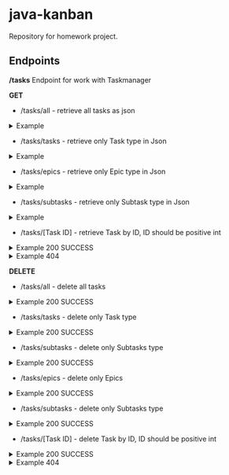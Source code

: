 # java-kanban
Repository for homework project.
## Endpoints

**/tasks** 
Endpoint for work with Taskmanager

**GET**
- /tasks/all - retrieve all tasks as json

<details>
  <summary>Example</summary>

```json
  [
  {
  "ID": 3,
  "Type": "Task",
  "Name": "Description3",
  "Description": "Description3",
  "Status": "NEW",
  "StartTime": "01.01.2024 09:00",
  "Duration": 90
  },
  {
  "ID": 2,
  "Type": "Epic",
  "Name": "Description2",
  "Description": "Description2",
  "Status": "NEW",
  "StartTime": "01.01.2024 15:00",
  "Duration": 210,
  "SubtaskIDs": [
  6,
  7
  ]
  },
  {
  "ID": 7,
  "Type": "Subtask",
  "Name": "Description7",
  "Description": "Description7",
  "Status": "NEW",
  "StartTime": "01.01.2024 17:00",
  "Duration": 90,
  "EpicID": 2
  }
  ]
```

</details>

- /tasks/tasks - retrieve only Task type in Json

<details>
  <summary>Example</summary>

```json
[
  {
    "id": 3,
    "name": "Task1",
    "description": "Description3",
    "status": "NEW",
    "startTime": "01.01.2024 09:00",
    "duration": 90
  },
  {
    "id": 4,
    "name": "Task2",
    "description": "Description4",
    "status": "NEW",
    "startTime": "01.01.2024 11:00",
    "duration": 90
  }
]
```

</details>

- /tasks/epics - retrieve only Epic type in Json

<details>
  <summary>Example</summary>

```json
[
  {
    "ID": 1,
    "Type": "Epic",
    "Name": "Description1",
    "Description": "Description1",
    "Status": "NEW",
    "StartTime": "01.01.2024 13:00",
    "Duration": 90,
    "SubtaskIDs": [
      5
    ]
  },
  {
    "ID": 2,
    "Type": "Epic",
    "Name": "Description2",
    "Description": "Description2",
    "Status": "NEW",
    "StartTime": "01.01.2024 15:00",
    "Duration": 210,
    "SubtaskIDs": [
      6,
      7
    ]
  }
]
```

</details>

- /tasks/subtasks - retrieve only Subtask type in Json

<details>
  <summary>Example</summary>

```json
[
  {
    "ID": 5,
    "Type": "Subtask",
    "Name": "Description5",
    "Description": "Description5",
    "Status": "NEW",
    "StartTime": "01.01.2024 13:00",
    "Duration": 90,
    "EpicID": 1
  },
  {
    "ID": 6,
    "Type": "Subtask",
    "Name": "Description6",
    "Description": "Description6",
    "Status": "NEW",
    "StartTime": "01.01.2024 15:00",
    "Duration": 90,
    "EpicID": 2
  },
  {
    "ID": 7,
    "Type": "Subtask",
    "Name": "Description7",
    "Description": "Description7",
    "Status": "NEW",
    "StartTime": "01.01.2024 17:00",
    "Duration": 90,
    "EpicID": 2
  }
]
```

</details>

- /tasks/[Task ID] - retrieve Task by ID, ID should be positive int

<details>
  <summary>Example 200 SUCCESS</summary>

```json
{
  "ID": 1,
  "Type": "Epic",
  "Name": "Description1",
  "Description": "Description1",
  "Status": "NEW",
  "StartTime": "01.01.2024 13:00",
  "Duration": 90,
  "SubtaskIDs": [
    5
  ]
}
```

</details>

<details>
  <summary>Example 404</summary>

```text
Error: Can't find Task 12
```

</details>

**DELETE**
- /tasks/all - delete all tasks

<details>
  <summary>Example 200 SUCCESS</summary>

```text
SUCCESS
```

</details>

- /tasks/tasks - delete only Task type 

<details>
  <summary>Example 200 SUCCESS</summary>

```text
SUCCESS
```

</details>

- /tasks/subtasks - delete only Subtasks type

<details>
  <summary>Example 200 SUCCESS</summary>

```text
SUCCESS
```

</details>

- /tasks/epics - delete only Epics 

<details>
  <summary>Example 200 SUCCESS</summary>

```text
SUCCESS
```

</details>

- /tasks/subtasks - delete only Subtasks type

<details>
  <summary>Example 200 SUCCESS</summary>

```text
SUCCESS
```

</details>

- /tasks/[Task ID] - delete Task by ID, ID should be positive int

<details>
  <summary>Example 200 SUCCESS</summary>

```text
SUCCESS
```

</details>

<details>
  <summary>Example 404</summary>

```text
Error: Can't find Task 12
```

</details>